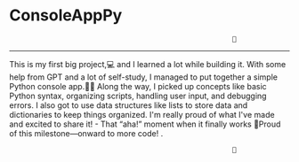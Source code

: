 # ConsoleAppPy

                                                            🐍
---------------------------------------------------------------------------------------------------------------------------------------------------
This is my first big project,💻 and I learned a lot while building it. With some help from GPT and a lot of self-study, I managed to put together a simple Python console app.🚀🐍
 Along the way, I picked up concepts like basic Python syntax, organizing scripts, handling user input, and debugging errors. I also got to use data structures like lists to store data and dictionaries to keep things organized. I'm really proud of what I've made and excited to share it! - That “aha!” moment when it finally works 🎉Proud of this milestone—onward to more code! .


                                                            🐍
